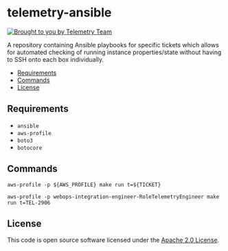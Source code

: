 # telemetry-ansible

[![Brought to you by Telemetry Team](https://img.shields.io/badge/MDTP-Telemetry-40D9C0?style=flat&labelColor=000000&logo=gov.uk)](https://confluence.tools.tax.service.gov.uk/display/TEL/Telemetry)

A repository containing Ansible playbooks for specific tickets which allows for automated checking of running instance
properties/state without having to SSH onto each box individually.

<!-- toc -->

- [Requirements](#requirements)
- [Commands](#commands)
- [License](#license)

<!-- tocstop -->

## Requirements
- `ansible`
- `aws-profile`
- `boto3`
- `botocore`

## Commands

```shell
aws-profile -p ${AWS_PROFILE} make run t=${TICKET}

aws-profile -p webops-integration-engineer-RoleTelemetryEngineer make run t=TEL-2906
```

## License

This code is open source software licensed under the [Apache 2.0 License]("http://www.apache.org/licenses/LICENSE-2.0.html").
